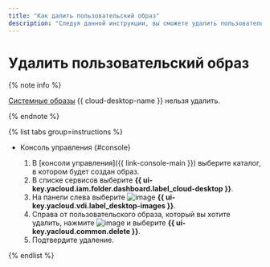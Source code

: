 ```yaml
---
title: "Как далить пользовательский образ"
description: "Следуя данной инструкции, вы сможете удалить пользовательский образ."
---
```


# Удалить пользовательский образ

{% note info %}

[Системные образы](../../concepts/images.md#system-images) {{ cloud-desktop-name }} нельзя удалить.

{% endnote %}

{% list tabs group=instructions %}

- Консоль управления {#console}

  1. В [консоли управления]({{ link-console-main }}) выберите каталог, в котором будет создан образ.
  1. В списке сервисов выберите **{{ ui-key.yacloud.iam.folder.dashboard.label_cloud-desktop }}**.
  1. На панели слева выберите ![image](../../../_assets/console-icons/layers.svg) **{{ ui-key.yacloud.vdi.label_desktop-images }}**.
  1. Справа от пользовательского образа, который вы хотите удалить, нажмите ![image](../../../_assets/console-icons/ellipsis.svg) и выберите **{{ ui-key.yacloud.common.delete }}**.
  1. Подтвердите удаление.

{% endlist %}
